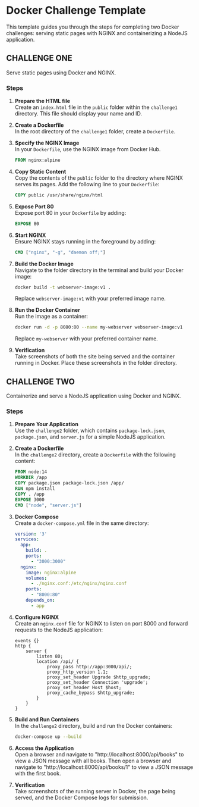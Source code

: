 # Docker Challenge Template

This template guides you through the steps for completing two Docker challenges: serving static pages with NGINX and containerizing a NodeJS application.

## CHALLENGE ONE

Serve static pages using Docker and NGINX.

### Steps

1. **Prepare the HTML file**  
   Create an `index.html` file in the `public` folder within the `challenge1` directory. This file should display your name and ID.

2. **Create a Dockerfile**  
   In the root directory of the `challenge1` folder, create a `Dockerfile`.

3. **Specify the NGINX Image**  
   In your `Dockerfile`, use the NGINX image from Docker Hub.

    ```Dockerfile
    FROM nginx:alpine
    ```

4. **Copy Static Content**  
   Copy the contents of the `public` folder to the directory where NGINX serves its pages. Add the following line to your `Dockerfile`:

    ```Dockerfile
    COPY public /usr/share/nginx/html
    ```

5. **Expose Port 80**  
   Expose port 80 in your `Dockerfile` by adding:

    ```Dockerfile
    EXPOSE 80
    ```

6. **Start NGINX**  
   Ensure NGINX stays running in the foreground by adding:

    ```Dockerfile
    CMD ["nginx", "-g", "daemon off;"]
    ```

7. **Build the Docker Image**  
   Navigate to the folder directory in the terminal and build your Docker image:

    ```bash
    docker build -t webserver-image:v1 .
    ```

    Replace `webserver-image:v1` with your preferred image name.

8. **Run the Docker Container**  
   Run the image as a container:

    ```bash
    docker run -d -p 8080:80 --name my-webserver webserver-image:v1
    ```

    Replace `my-webserver` with your preferred container name.

9. **Verification**  
   Take screenshots of both the site being served and the container running in Docker. Place these screenshots in the folder directory.

## CHALLENGE TWO

Containerize and serve a NodeJS application using Docker and NGINX.

### Steps

1. **Prepare Your Application**  
   Use the `challenge2` folder, which contains `package-lock.json`, `package.json`, and `server.js` for a simple NodeJS application.

2. **Create a Dockerfile**  
   In the `challenge2` directory, create a `Dockerfile` with the following content:

    ```Dockerfile
    FROM node:14
    WORKDIR /app
    COPY package.json package-lock.json /app/
    RUN npm install
    COPY . /app
    EXPOSE 3000
    CMD ["node", "server.js"]
    ```

3. **Docker Compose**  
   Create a `docker-compose.yml` file in the same directory:

    ```yaml
    version: '3'
    services:
      app:
        build: .
        ports:
          - "3000:3000"
      nginx:
        image: nginx:alpine
        volumes:
          - ./nginx.conf:/etc/nginx/nginx.conf
        ports:
          - "8000:80"
        depends_on:
          - app
    ```

4. **Configure NGINX**  
   Create an `nginx.conf` file for NGINX to listen on port 8000 and forward requests to the NodeJS application:

    ```nginx
    events {}
    http {
        server {
            listen 80;
            location /api/ {
                proxy_pass http://app:3000/api/;
                proxy_http_version 1.1;
                proxy_set_header Upgrade $http_upgrade;
                proxy_set_header Connection 'upgrade';
                proxy_set_header Host $host;
                proxy_cache_bypass $http_upgrade;
            }
        }
    }
    ```

5. **Build and Run Containers**  
   In the `challenge2` directory, build and run the Docker containers:

    ```bash
    docker-compose up --build
    ```

6. **Access the Application**  
   Open a browser and navigate to "http://localhost:8000/api/books" to view a JSON message with all books.
   Then open a browser and navigate to "http://localhost:8000/api/books/1" to view a JSON message with the first book.

7. **Verification**  
   Take screenshots of the running server in Docker, the page being served, and the Docker Compose logs for submission.
